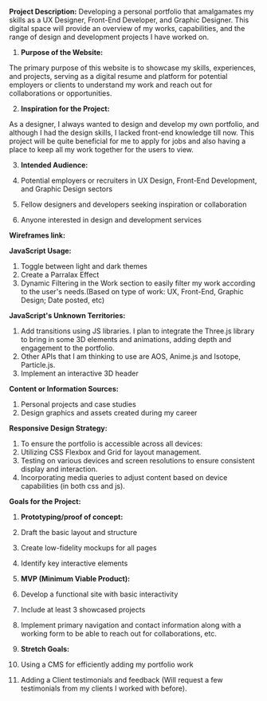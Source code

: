 **Project Description:**
Developing a personal portfolio that amalgamates my skills as a UX Designer, Front-End Developer, and Graphic Designer. This digital space will provide an overview of my works, capabilities, and the range of design and development projects I have worked on.

1. **Purpose of the Website:**

  The primary purpose of this website is to showcase my skills, experiences, and projects, serving as a digital resume and platform for potential employers or clients to understand my work and reach out for collaborations or opportunities.

2. **Inspiration for the Project:**

  As a designer, I always wanted to design and develop my own portfolio, and although I had the design skills, I lacked front-end knowledge till now. This project will be quite beneficial for me to apply for jobs and also having a place to keep all my work together for the users to view.

3. **Intended Audience:**

1. Potential employers or recruiters in UX Design, Front-End Development, and Graphic Design sectors
2. Fellow designers and developers seeking inspiration or collaboration
3. Anyone interested in design and development services

**Wireframes link:**

**JavaScript Usage:**

1. Toggle between light and dark themes
2. Create a Parralax Effect
3. Dynamic Filtering in the Work section to easily filter my work according to the user's needs.(Based on type of work: UX, Front-End, Graphic Design; Date posted, etc)

**JavaScript's Unknown Territories:**

1. Add transitions using JS libraries. I plan to integrate the Three.js library to bring in some 3D elements and animations, adding depth and engagement to the portfolio.
2. Other APIs that I am thinking to use are AOS, Anime.js and Isotope, Particle.js.
3. Implement an interactive 3D header

**Content or Information Sources:**

1. Personal projects and case studies
2. Design graphics and assets created during my career

**Responsive Design Strategy:**

1. To ensure the portfolio is accessible across all devices:
2. Utilizing CSS Flexbox and Grid for layout management.
3. Testing on various devices and screen resolutions to ensure consistent display and interaction.
4. Incorporating media queries to adjust content based on device capabilities (in both css and js).

**Goals for the Project:**

1. **Prototyping/proof of concept:**

  1. Draft the basic layout and structure
  2. Create low-fidelity mockups for all pages
  3. Identify key interactive elements

2. **MVP (Minimum Viable Product):**

  1. Develop a functional site with basic interactivity
  2. Include at least 3 showcased projects
  3. Implement primary navigation and contact information along with a working form to be able to reach out for collaborations, etc.

3. **Stretch Goals:**

  1. Using a CMS for efficiently adding my portfolio work
  2. Adding a Client testimonials and feedback (Will request a few testimonials from my clients I worked with before).
